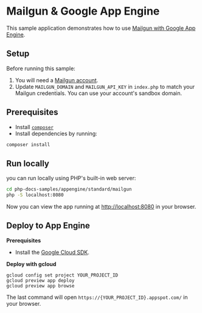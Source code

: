 # Mailgun & Google App Engine

This sample application demonstrates how to use [Mailgun with Google App Engine](https://cloud.google.com/appengine/docs/php/mail/).

## Setup

Before running this sample:

1. You will need a [Mailgun account](http://www.mailgun.com/google).
2. Update `MAILGUN_DOMAIN` and `MAILGUN_API_KEY` in `index.php` to match your
   Mailgun credentials. You can use your account's sandbox domain.

## Prerequisites

- Install [`composer`](https://getcomposer.org)
- Install dependencies by running:

```sh
composer install
```

## Run locally

you can run locally using PHP's built-in web server:

```sh
cd php-docs-samples/appengine/standard/mailgun
php -S localhost:8080
```

Now you can view the app running at [http://localhost:8080](http://localhost:8080)
in your browser.

## Deploy to App Engine

**Prerequisites**

- Install the [Google Cloud SDK](https://developers.google.com/cloud/sdk/).

**Deploy with gcloud**

```
gcloud config set project YOUR_PROJECT_ID
gcloud preview app deploy
gcloud preview app browse
```

The last command will open `https://{YOUR_PROJECT_ID}.appspot.com/`
in your browser.
